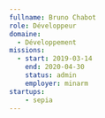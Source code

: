 ```yaml
---
fullname: Bruno Chabot
role: Développeur
domaine:
  - Développement
missions:
  - start: 2019-03-14
    end: 2020-04-30
    status: admin
    employer: minarm
startups:
    - sepia
---
```


